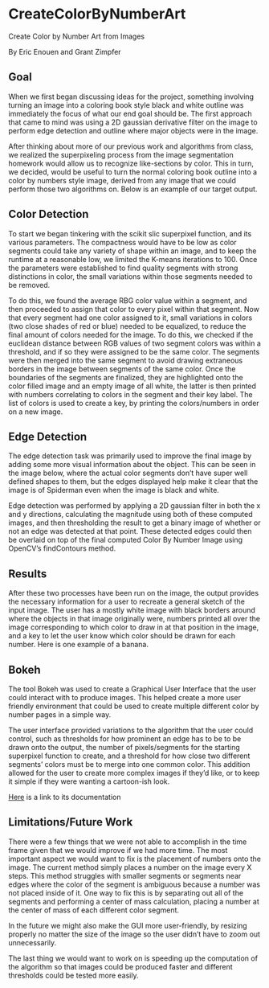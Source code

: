 # CreateColorByNumberArt
Create Color by Number Art from Images

By Eric Enouen and Grant Zimpfer

## Goal
When we first began discussing ideas for the project, something involving turning an image into a coloring book style black and white outline was immediately the focus of what our end goal should be. The first approach that came to mind was using a 2D gaussian derivative filter on the image to perform edge detection and outline where major objects were in the image.

After thinking about more of our previous work and algorithms from class, we realized the superpixeling process from the image segmentation homework would allow us to recognize like-sections by color. This in turn, we decided, would be useful to turn the normal coloring book outline into a color by numbers style image, derived from any image that we could perform those two algorithms on. Below is an example of our target output.

## Color Detection
To start we began tinkering with the scikit slic superpixel function, and its various parameters. The compactness would have to be low as color segments could take any variety of shape within an image, and to keep the runtime at a reasonable low, we limited the K-means iterations to 100. Once the parameters were established to find quality segments with strong distinctions in color, the small variations within those segments needed to be removed. 

To do this, we found the average RBG color value within a segment, and then proceeded to assign that color to every pixel within that segment. Now that every segment had one color assigned to it, small variations in colors (two close shades of red or blue) needed to be equalized, to reduce the final amount of colors needed for the image. To do this, we checked if the euclidean distance between RGB values of two segment colors was within a threshold, and if so they were assigned to be the same color. The segments were then merged into the same segment to avoid drawing extraneous borders in the image between segments of the same color. Once the boundaries of the segments are finalized, they are highlighted onto the color filled image and an empty image of all white, the latter is then printed with numbers correlating to colors in the segment and their key label. The list of colors is used to create a key, by printing the colors/numbers in order on a new image.

## Edge Detection
The edge detection task was primarily used to improve the final image by adding some more visual information about the object. This can be seen in the image below, where the actual color segments don’t have super well defined shapes to them, but the edges displayed help make it clear that the image is of Spiderman even when the image is black and white.
 
Edge detection was performed by applying a 2D gaussian filter in both the x and y directions, calculating the magnitude using both of these computed images, and then thresholding the result to get a binary image of whether or not an edge was detected at that point. These detected edges could then be overlaid on top of the final computed Color By Number Image using OpenCV’s findContours method.

## Results

After these two processes have been run on the image, the output provides the necessary information for a user to recreate a general sketch of the input image. The user has a mostly white image with black borders around where the objects in that image originally were, numbers printed all over the image corresponding to which color to draw in at that position in the image, and a key to let the user know which color should be drawn for each number. Here is one example of a banana.

## Bokeh

The tool Bokeh was used to create a Graphical User Interface that the user could interact with to produce images. This helped create a more user friendly environment that could be used to create multiple different color by number pages in a simple way. 

The user interface provided variations to the algorithm that the user could control, such as thresholds for how prominent an edge has to be to be drawn onto the output, the number of pixels/segments for the starting superpixel function to create, and a threshold for how close two different segments’ colors must be to merge into one common color. This addition allowed for the user to create more complex images if they’d like, or to keep it simple if they were wanting a cartoon-ish look. 

[Here](http://docs.bokeh.org/en/latest/index.html) is a link to its documentation

## Limitations/Future Work

There were a few things that we were not able to accomplish in the time frame given that we would improve if we had more time. The most important aspect we would want to fix is the placement of numbers onto the image. The current method simply places a number on the image every X steps. This method struggles with smaller segments or segments near edges where the color of the segment is ambiguous because a number was not placed inside of it. One way to fix this is by separating out all of the segments and performing a center of mass calculation, placing a number at the center of mass of each different color segment.

In the future we might also make the GUI more user-friendly, by resizing properly no matter the size of the image so the user didn’t have to zoom out unnecessarily.

The last thing we would want to work on is speeding up the computation of the algorithm so that images could be produced faster and different thresholds could be tested more easily.
